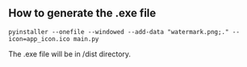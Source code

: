 ## How to generate the .exe file
```
pyinstaller --onefile --windowed --add-data "watermark.png;." --icon=app_icon.ico main.py
```

The .exe file will be in /dist directory.